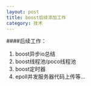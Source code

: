 ```yaml
---
layout: post
title: boost后续添加工作
category: 技术
---
```


####后续工作：

1. boost异步io总结
2. boost线程池/poco线程池
3. boost定时器
4. epoll并发服务器代码上传等...
